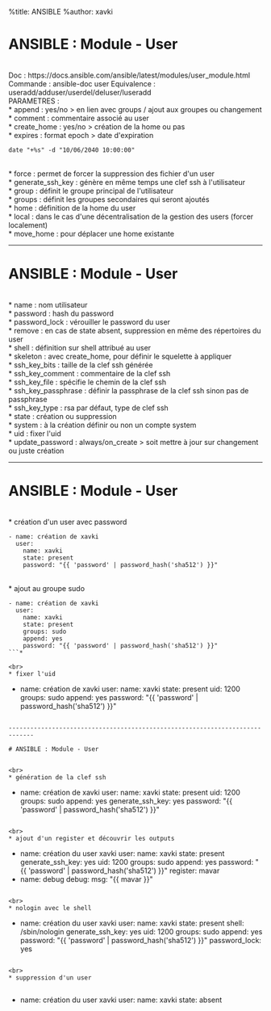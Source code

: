 %title: ANSIBLE
%author: xavki


# ANSIBLE : Module - User


<br>
Doc : https://docs.ansible.com/ansible/latest/modules/user_module.html
Commande : ansible-doc user
Equivalence : useradd/adduser/userdel/deluser/luseradd

<br>
PARAMETRES :


<br>
* append : yes/no > en lien avec groups / ajout aux groupes ou changement

<br>
* comment : commentaire associé au user

<br>
* create_home : yes/no > création de la home ou pas

<br>
* expires : format epoch > date d'expiration

```
date "+%s" -d "10/06/2040 10:00:00"
```

<br>
* force : permet de forcer la suppression des fichier d'un user

<br>
* generate_ssh_key : génère en même temps une clef ssh à l'utilisateur

<br>
* group : définit le groupe principal de l'utilisateur

<br>
* groups : définit les groupes secondaires qui seront ajoutés

<br>
* home : définition de la home du user

<br>
* local : dans le cas d'une décentralisation de la gestion des users (forcer localement)

<br>
* move_home : pour déplacer une home existante

-----------------------------------------------------------------------------

# ANSIBLE : Module - User


<br>
* name : nom utilisateur

<br>
* password : hash du password

<br>
* password_lock : vérouiller le password du user

<br>
* remove : en cas de state absent, suppression en même des répertoires du user

<br>
* shell : définition sur shell attribué au user

<br>
* skeleton : avec create_home, pour définir le squelette à appliquer	

<br>
* ssh_key_bits : taille de la clef ssh générée

<br>
* ssh_key_comment : commentaire de la clef ssh

<br>
* ssh_key_file : spécifie le chemin de la clef ssh

<br>
* ssh_key_passphrase : définir la passphrase de la clef ssh sinon pas de passphrase

<br>
* ssh_key_type : rsa par défaut, type de clef ssh

<br>
* state : création ou suppression

<br>
* system : à la création définir ou non un compte system

<br>
* uid : fixer l'uid

<br>
* update_password : always/on_create > soit mettre à jour sur changement ou juste création


-----------------------------------------------------------------------------

# ANSIBLE : Module - User


<br>
* création d'un user avec password

```
- name: création de xavki
  user:
    name: xavki
    state: present
    password: "{{ 'password' | password_hash('sha512') }}"   
```

<br>
* ajout au groupe sudo

```
- name: création de xavki
  user:
    name: xavki
    state: present
    groups: sudo
    append: yes
    password: "{{ 'password' | password_hash('sha512') }}"   
```*

<br>
* fixer l'uid

```
- name: création de xavki
  user:
    name: xavki
    state: present
    uid: 1200
    groups: sudo
    append: yes
    password: "{{ 'password' | password_hash('sha512') }}"   
```

-----------------------------------------------------------------------------

# ANSIBLE : Module - User


<br>
* génération de la clef ssh

```
- name: création de xavki
  user:
    name: xavki
    state: present
    uid: 1200
    groups: sudo
    append: yes
    generate_ssh_key: yes
    password: "{{ 'password' | password_hash('sha512') }}"   
```

<br>
* ajout d'un register et découvrir les outputs

```
  - name: création du user xavki
    user:
      name: xavki
      state: present
      generate_ssh_key: yes
      uid: 1200
      groups: sudo
      append: yes
      password: "{{ 'password' | password_hash('sha512') }}"
    register: mavar
  - name: debug
    debug:
      msg: "{{ mavar }}"
```

<br>
* nologin avec le shell

```
  - name: création du user xavki
    user:
      name: xavki
      state: present
      shell: /sbin/nologin
      generate_ssh_key: yes
      uid: 1200
      groups: sudo
      append: yes
      password: "{{ 'password' | password_hash('sha512') }}"
      password_lock: yes
```

<br>
* suppression d'un user


```
  - name: création du user xavki
    user:
      name: xavki
      state: absent
```
